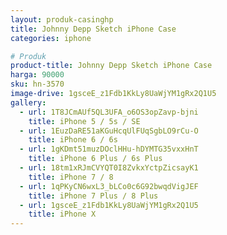 ```yaml
---
layout: produk-casinghp
title: Johnny Depp Sketch iPhone Case
categories: iphone

# Produk
product-title: Johnny Depp Sketch iPhone Case
harga: 90000
sku: hn-3570
image-drive: 1gsceE_z1Fdb1KkLy8UaWjYM1gRx2Q1U5
gallery:
  - url: 1T8JCmAUf5QL3UFA_o6OS3opZavp-bjni
    title: iPhone 5 / 5s / SE
  - url: 1EuzDaRE51aKGuHcqUlFUqSgbLO9rCu-O
    title: iPhone 6 / 6s
  - url: 1gKDmt51muzDOclHHu-hDYMTG35vxxHnT
    title: iPhone 6 Plus / 6s Plus
  - url: 18tm1xRJmCVYQT0I8ZvkxYctpZicsayK1
    title: iPhone 7 / 8
  - url: 1qPKyCN6wxL3_bLCo0c6G92bwqdVigJEF
    title: iPhone 7 Plus / 8 Plus
  - url: 1gsceE_z1Fdb1KkLy8UaWjYM1gRx2Q1U5
    title: iPhone X
---
```

